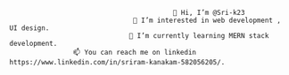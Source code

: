                                              👋 Hi, I’m @Sri-k23
                                   👀 I’m interested in web development , UI design.
                                  🌱 I’m currently learning MERN stack development.
                    📫 You can reach me on linkedin https://www.linkedin.com/in/sriram-kanakam-582056205/.

<!---
Sri-k23/Sri-k23 is a ✨ special ✨ repository because its `README.md` (this file) appears on your GitHub profile.
You can click the Preview link to take a look at your changes.
--->
